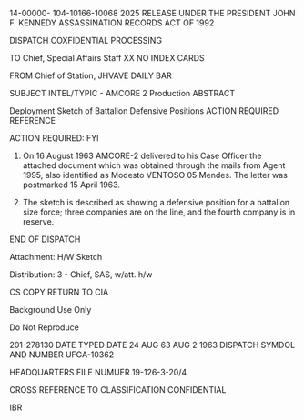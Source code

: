 14-00000-
104-10166-10068 2025 RELEASE UNDER THE PRESIDENT JOHN F. KENNEDY ASSASSINATION RECORDS ACT OF 1992

DISPATCH COXFIDENTIAL PROCESSING

TO Chief, Special Affairs Staff XX NO INDEX CARDS

FROM Chief of Station, JHVAVE DAILY BAR

SUBJECT INTEL/TYPIC - AMCORE 2 Production ABSTRACT

Deployment Sketch of Battalion Defensive Positions ACTION REQUIRED REFERENCE

ACTION REQUIRED: FYI

1. On 16 August 1963 AMCORE-2 delivered to his Case Officer the attached document which was obtained through the mails from Agent 1995, also identified as Modesto VENTOSO 05 Mendes. The letter was postmarked 15 April 1963.

2. The sketch is described as showing a defensive position for a battalion size force; three companies are on the line, and the fourth company is in reserve.

END OF DISPATCH

Attachment: H/W Sketch

Distribution: 3 - Chief, SAS, w/att. h/w

CS COPY RETURN TO CIA

Background Use Only

Do Not Reproduce

201-278130
DATE TYPED DATE 24 AUG 63 AUG 2 1963
DISPATCH SYMDOL AND NUMBER UFGA-10362

HEADQUARTERS FILE NUMUER 19-126-3-20/4

CROSS REFERENCE TO CLASSIFICATION CONFIDENTIAL

IBR
